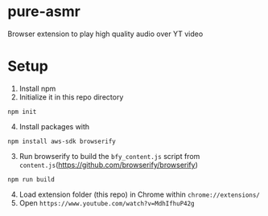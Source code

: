 # pure-asmr
Browser extension to play high quality audio over YT video

# Setup

1. Install npm
2. Initialize it in this repo directory
```
npm init
```
4. Install packages with
```
npm install aws-sdk browserify
```
3. Run browserify to build the `bfy_content.js` script from `content.js`(https://github.com/browserify/browserify)
```
npm run build
```
4. Load extension folder (this repo) in Chrome within `chrome://extensions/`
5. Open `https://www.youtube.com/watch?v=MdhIfhuP42g`
